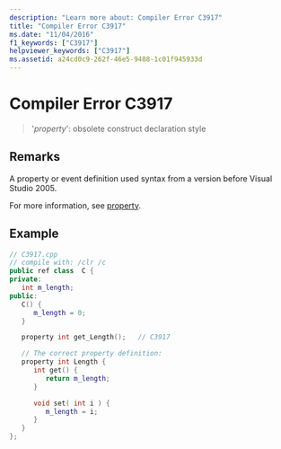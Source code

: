 ```yaml
---
description: "Learn more about: Compiler Error C3917"
title: "Compiler Error C3917"
ms.date: "11/04/2016"
f1_keywords: ["C3917"]
helpviewer_keywords: ["C3917"]
ms.assetid: a24cd0c9-262f-46e5-9488-1c01f945933d
---
```

# Compiler Error C3917

> '*property*': obsolete construct declaration style

## Remarks

A property or event definition used syntax from a version before Visual Studio 2005.

For more information, see [property](../../extensions/property-cpp-component-extensions.md).

## Example

```cpp
// C3917.cpp
// compile with: /clr /c
public ref class  C {
private:
   int m_length;
public:
   C() {
      m_length = 0;
   }

   property int get_Length();   // C3917

   // The correct property definition:
   property int Length {
      int get() {
         return m_length;
      }

      void set( int i ) {
         m_length = i;
      }
   }
};
```
